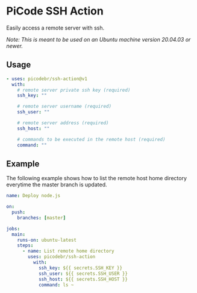 # PiCode SSH Action

Easily access a remote server with ssh.

_Note: This is meant to be used on an Ubuntu machine version 20.04.03 or newer._

## Usage

```yml
- uses: picodebr/ssh-action@v1
  with:
    # remote server private ssh key (required)
    ssh_key: ""

    # remote server username (required)
    ssh_user: ""

    # remote server address (required)
    ssh_host: ""

    # commands to be executed in the remote host (required)
    command: ""
```

## Example

The following example shows how to list the remote host home directory everytime the master branch is updated.

```yml
name: Deploy node.js

on:
  push:
    branches: [master]

jobs:
  main:
    runs-on: ubuntu-latest
    steps:
      - name: List remote home directory
        uses: picodebr/ssh-action
          with:
            ssh_key: ${{ secrets.SSH_KEY }}
            ssh_user: ${{ secrets.SSH_USER }}
            ssh_host: ${{ secrets.SSH_HOST }}
            command: ls ~
```
